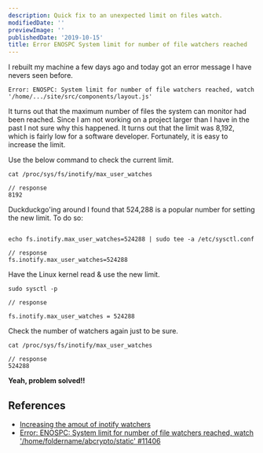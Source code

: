 ```yaml
---
description: Quick fix to an unexpected limit on files watch.
modifiedDate: ''
previewImage: ''
publishedDate: '2019-10-15'
title: Error ENOSPC System limit for number of file watchers reached
---
```


I rebuilt my machine a few days ago and today got an error message I have nevers seen before.

```console
Error: ENOSPC: System limit for number of file watchers reached, watch '/home/.../site/src/components/layout.js'
```

It turns out that the maximum number of files the system can monitor had been reached. Since I am not working on a project larger than I have in the past I not sure why this happened. It turns out that the limit was 8,192, which is fairly low for a software developer. Fortunately, it is easy to increase the limit.

Use the below command to check the current limit.

```console
cat /proc/sys/fs/inotify/max_user_watches

// response
8192

```

Duckduckgo'ing around I found that 524,288 is a popular number for setting the new limit. To do so:

```console

echo fs.inotify.max_user_watches=524288 | sudo tee -a /etc/sysctl.conf

// response
fs.inotify.max_user_watches=524288

```

Have the Linux kernel read & use the new limit.

```console
sudo sysctl -p

// response

fs.inotify.max_user_watches = 524288
```

Check the number of watchers again just to be sure.

```console
cat /proc/sys/fs/inotify/max_user_watches

// response
524288

```

**Yeah, problem solved!!**



## References

- [Increasing the amout of inotify watchers](https://github.com/guard/listen/wiki/Increasing-the-amount-of-inotify-watchers#the-technical-details)
- [Error: ENOSPC: System limit for number of file watchers reached, watch '/home/foldername/abcrypto/static' #11406](https://github.com/gatsbyjs/gatsby/issues/11406)



